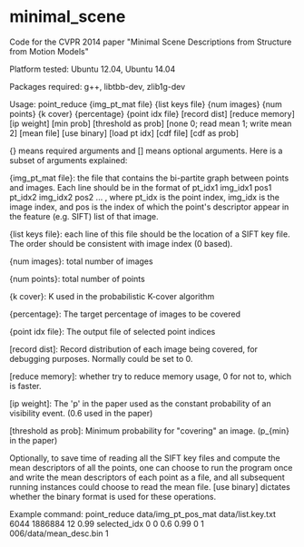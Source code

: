 minimal_scene
=============

Code for the CVPR 2014 paper "Minimal Scene Descriptions from Structure from Motion Models"

Platform tested: Ubuntu 12.04, Ubuntu 14.04

Packages required: g++, libtbb-dev, zlib1g-dev

Usage: point_reduce {img_pt_mat file} {list keys file} {num images} {num points} {k cover} {percentage} {point idx file} [record dist] [reduce memory] [ip weight] [min prob] [threshold as prob] [none 0; read mean 1; write mean 2] [mean file] [use binary] [load pt idx] [cdf file] [cdf as prob]

{} means required arguments and [] means optional arguments. Here is a subset of arguments explained:

{img_pt_mat file}: the file that contains the bi-partite graph between points and images. Each line should be in the format of 
        pt_idx1 img_idx1 pos1
        pt_idx2 img_idx2 pos2
        ...
    , where pt_idx is the point index, img_idx is the image index, and pos is the index of which the point's descriptor appear in the feature (e.g. SIFT) list of that image.

{list keys file}: each line of this file should be the location of a SIFT key file. The order should be consistent with image index (0 based). 

{num images}: total number of images

{num points}: total number of points

{k cover}: K used in the probabilistic K-cover algorithm

{percentage}: The target percentage of images to be covered

{point idx file}: The output file of selected point indices

[record dist]: Record distribution of each image being covered, for debugging purposes. Normally could be set to 0.

[reduce memory]: whether try to reduce memory usage, 0 for not to, which is faster.

[ip weight]: The 'p' in the paper used as the constant probability of an visibility event. (0.6 used in the paper)

[threshold as prob]: Minimum probability for "covering" an image. (p_{min} in the paper)

Optionally, to save time of reading all the SIFT key files and compute the mean descriptors of all the points, one can choose to run the program once and write the mean descriptors of each point as a file, and all subsequent running instances could choose to read the mean file. [use binary] dictates whether the binary format is used for these operations.

Example command:
point_reduce data/img_pt_pos_mat data/list.key.txt 6044 1886884 12 0.99 selected_idx 0 0 0.6 0.99 0 1 006/data/mean_desc.bin 1